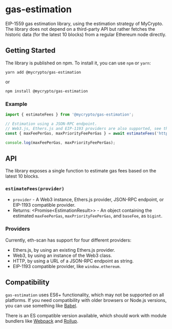 # gas-estimation

EIP-1559 gas estimation library, using the estimation strategy of MyCrypto. The library does not depend on a third-party
API but rather fetches the historic data (for the latest 10 blocks) from a regular Ethereum node directly.

## Getting Started

The library is published on npm. To install it, you can use `npm` or `yarn`:

```text
yarn add @mycrypto/gas-estimation
```

or

```text
npm install @mycrypto/gas-estimation
```

### Example

```ts
import { estimateFees } from '@mycrypto/gas-estimation';

// Estimation using a JSON-RPC endpoint.
// Web3.js, Ethers.js and EIP-1193 providers are also supported, see the documentation.
const { maxFeePerGas, maxPriorityFeePerGas } = await estimateFees('http://127.0.0.1:8545');

console.log(maxFeePerGas, maxPriorityFeePerGas);
```

## API

The library exposes a single function to estimate gas fees based on the latest 10 blocks.

### `estimateFees(provider)`

- `provider` - A Web3 instance, Ethers.js provider, JSON-RPC endpoint, or EIP-1193 compatible provider.
- Returns: \<Promise\<EstimationResult\>\> - An object containing the estimated `maxFeePerGas`, `maxPriorityFeePerGas`, and `baseFee`, as `bigint`.

### Providers

Currently, eth-scan has support for four different providers:

- Ethers.js, by using an existing Ethers.js provider.
- Web3, by using an instance of the Web3 class.
- HTTP, by using a URL of a JSON-RPC endpoint as string.
- EIP-1193 compatible provider, like `window.ethereum`.

## Compatibility

`gas-estimation` uses ES6+ functionality, which may not be supported on all platforms. If you need compatibility with older browsers or Node.js versions, you can use something like [Babel](https://github.com/babel/babel).

There is an ES compatible version available, which should work with module bundlers like [Webpack](https://webpack.js.org/) and [Rollup](https://github.com/rollup/rollup).

